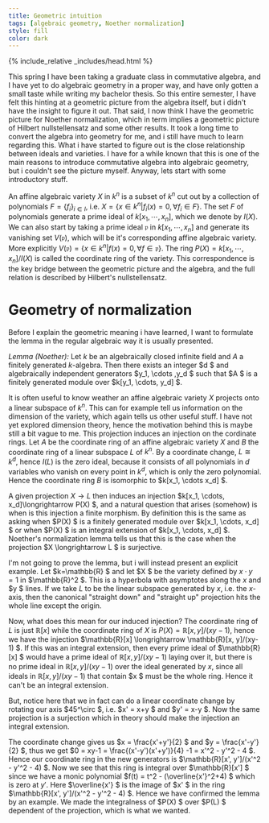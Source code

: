 ```yaml
---
title: Geometric intuition
tags: [algebraic geometry, Noether normalization]
style: fill
color: dark
---
```


{% include_relative _includes/head.html %}

This spring I have been taking a graduate class in commutative algebra, and I have yet to do algebraic geometry in a proper way, and have only gotten a small taste while writing my bachelor thesis. So this entire semester, I have felt this hinting at a geometric picture from the algebra itself, but i didn't have the insight to figure it out. That said, I now think I have the geometric picture for Noether normalization, which in term implies a geometric picture of Hilbert nullstellensatz and some other results. It took a long time to convert the algebra into geometry for me, and i still have much to learn regarding this. What i have started to figure out is the close relationship between ideals and varieties. I have for a while known that this is one of the main reasons to introduce commutative algebra into algebraic geometry, but i couldn't see the picture myself. Anyway, lets start with some introductory stuff. 

An affine algebraic variety $X$ in $k^n$ is a subset of $k^n$ cut out by a collection of polynomials $F=\{ f_i\}_ {i\in I}$, i.e. $X = \{ x\in k^n \vert f_i(x)=0, \forall f_i \in F\}$. The set $F$ of polynomials generate a prime ideal of $k[x_1, \cdots, x_n]$, which we denote by $I(X)$. We can also start by taking a prime ideal $\mathfrak{p}$ in $k[x_1, \cdots, x_n]$ and generate its vanishing set $V(\mathfrak{p})$, which will be it's corresponding affine algebraic variety. More explicitly $V(\mathfrak{p})= \{ x\in k^n \vert f(x)=0, \forall f\in \mathfrak{p}\}$. The ring $P(X)=k[x_1, \cdots, x_n]/I(X)$ is called the coordinate ring of the variety. This correspondence is the key bridge between the geometric picture and the algebra, and the full relation is described by Hilbert's nullstellensatz. 


# Geometry of normalization

Before I explain the geometric meaning i have learned, I want to formulate the lemma in the regular algebraic way it is usually presented.

*Lemma (Noether):* Let $k$ be an algebraically closed infinite field and $A$ a finitely generated $k$-algebra. Then there exists an integer $d $ and algebraically independent generators $y_1, \cdots ,y_d $ such that $A $ is a finitely generated module over $k[y_1, \cdots, y_d] $.

It is often useful to know weather an affine algebraic variety $X$ projects onto a linear subspace of $k^n$. This can for example tell us information on the dimension of the variety, which again tells us other useful stuff. I have not yet explored dimension theory, hence the motivation behind this is maybe still a bit vague to me. This projection induces an injection on the cordinate rings. Let $A$ be the coordinate ring of an affine algebraic variety $X$ and $B$ the coordinate ring of a linear subspace $L$ of $k^n.$ By a coordinate change, $L \cong k^d$, hence $I(L)$ is the zero ideal, because it consists of all polynomials in $d$ variables who vanish on every point in $k^d$, which is only the zero polynomial. Hence the coordinate ring $B$ is isomorphic to $k[x_1, \cdots x_d] $.



A given projection $X \longrightarrow L$ then induces an injection $k[x_1, \cdots, x_d]\longrightarrow P(X) $, and a natural question that arises (somehow) is when is this injection a finite morphism. By definition this is the same as asking when $P(X) $ is a finitely generated module over $k[x_1, \cdots, x_d] $ or when $P(X) $ is an integral extension of $k[x_1, \cdots, x_d] $. Noether's normalization lemma tells us that this is the case when the projection $X \longrightarrow L $ is surjective.

I'm not going to prove the lemma, but i will instead present an explicit example. Let $k=\mathbb{R} $ and let $X $ be the variety defined by $x\cdot y = 1$ in $\mathbb{R}^2 $. This is a hyperbola with asymptotes along the $x$ and $y $ lines. If we take $L$ to be the linear subspace generated by $x$, i.e. the $x$-axis, then the canonical "straight down" and "straight up" projection hits the whole line except the origin.



Now, what does this mean for our induced injection? The coordinate ring of $L$ is just $\mathbb{R}[x]$ while the coordinate ring of $X$ is $P(X) =  \mathbb{R}[x, y]/(xy-1)$, hence we have the injection $\mathbb{R}[x] \longrightarrow \mathbb{R}[x, y]/(xy-1) $. If this was an integral extension, then every prime ideal of $\mathbb{R}[x] $ would have a prime ideal of $\mathbb{R}[x, y]/(xy-1)$ laying over it, but there is no prime ideal in $\mathbb{R}[x, y]/(xy-1)$ over the ideal generated by $x$, since all ideals in $\mathbb{R}[x, y]/(xy-1)$ that contain $x $ must be the whole ring. Hence it can't be an integral extension.


But, notice here that we in fact can do a linear coordinate change by rotating our axis $45^\circ $, i.e. $x' = x+y $ and $y' = x-y $. Now the same projection is a surjection which in theory should make the injection an integral extension. 

The coordinate change gives us $x = \frac{x'+y'}{2} $ and $y = \frac{x'-y'}{2} $, thus we get $0 = xy-1 = \frac{(x'-y')(x'+y')}{4} -1 = x'^2 - y'^2 - 4 $. Hence our coordinate ring in the new generators is $\mathbb{R}[x', y']/(x'^2 - y'^2 - 4) $. Now we see that this ring is integral over $\mathbb{R}[x'] $ since we have a monic polynomial $f(t) = t^2 - (\overline{x'}^2+4) $ which is zero at $y'$. Here $\overline{x'} $ is the image of $x' $ in the ring $\mathbb{R}[x', y']/(x'^2 - y'^2 - 4) $. Hence we have confirmed the lemma by an example. We made the integralness of $P(X) $ over $P(L) $ dependent of the projection, which is what we wanted.
